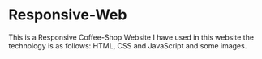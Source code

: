 # Responsive-Web
This is a Responsive Coffee-Shop Website
I have used in this website the technology is as follows:
HTML, CSS and JavaScript and some images.
